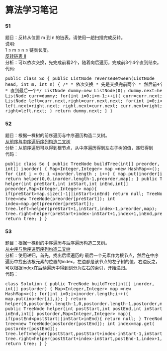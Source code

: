# 算法学习笔记   
### 51
题目：反转从位置 m 到 n 的链表。请使用一趟扫描完成反转。  
说明:  
1 ≤ m ≤ n ≤ 链表长度。  
[反转链表 II](https://leetcode-cn.com/problems/reverse-linked-list-ii/description/)   
分析：可以依次交换，先完成前看2个，随着向后遍历，完成前3个4个直到结束。  
代码:<pre>public class So {
    public ListNode reverseBetween(ListNode head, int m, int n) {
        /*
        * 依次交换
        * 先是交换完前两个
        * 然后前4个
        * ...
        * 直到最后一个*/
        ListNode dummy=new ListNode(0);
        dummy.next=head;
        ListNode curr=dummy;
        for(int i=0;i<m-1;++i){
            curr=curr.next;
        }
        ListNode left=curr.next,right=curr.next.next;
        for(int i=0;i<n-m;++i){
            left.next=right.next;
            right.next=curr.next;
            curr.next=right;
            right=left.next;
        }
        return dummy.next;
    }
}
</pre>

### 52
题目：根据一棵树的前序遍历与中序遍历构造二叉树。  
[从前序与中序遍历序列构造二叉树](https://leetcode-cn.com/problems/construct-binary-tree-from-preorder-and-inorder-traversal/description/)  
分析：从前序遍历可以得到根节点，从中序遍历得到左右子树的值，递归得到  
代码：<pre>public class So {
    public TreeNode buildTree(int[] preorder, int[] inorder) {
        Map<Integer,Integer> map =new HashMap<>();
        for (int i = 0; i <inorder.length ; i++) {
            map.put(inorder[i], i);
        }
        return helper(0,0,inorder.length-1,preorder,map);
    }
    public TreeNode helper(int preStart,int inStart,int inEnd,int[] preorder,Map<Integer,Integer> map){
        if(preStart>map.size()-1||inStart>inEnd)
            return null;
        TreeNode tree=new TreeNode(preorder[preStart]);
        int index=map.get(preorder[preStart]);
        tree.left=helper(preStart+1,inStart,index-1,preorder,map);
        tree.right=helper(preStart+index-inStart+1,index+1,inEnd,preorder,map);
        return tree;
    }
}</pre>


### 53
题目：根据一棵树的中序遍历与后序遍历构造二叉树。  
[ 从中序与后序遍历序列构造二叉树](https://leetcode-cn.com/problems/construct-binary-tree-from-inorder-and-postorder-traversal/description/)  
分析：使用递归，首先，找出后续遍历的 最后一个元素作为根节点，然后在中序遍历中找出该根元素的位置的index，左边都是该节点的左子树的值，右边反之，可以根据index在后续遍历中得到划分为左右的索引，开始递归。   
代码：<pre>class Solution {
    public TreeNode buildTree(int[] inorder, int[] postorder) {
        Map<Integer,Integer> map =new HashMap<>();
        for(int i=0;i<inorder.length;i++){
            map.put(inorder[i],i);
        }
        return helper(0,postorder.length-1,0,postorder.length-1,postorder,map);
    }
    public TreeNode helper(int postStart,int postEnd,int inStart,int inEnd,int[] postorder,Map<Integer,Integer> map){
        if(postEnd<postStart||inStart>inEnd){
            return null;
        }
        TreeNode tree=new TreeNode(postorder[postEnd]);
        int index=map.get( postorder[postEnd]);
        tree.left=helper(postStart,postStart+index-inStart-1,inStart,index-1,postorder,map);
        tree.right=helper(postStart+index-inStart,postEnd-1,index+1,inEnd,postorder,map);
        return tree;
    }
}</pre>